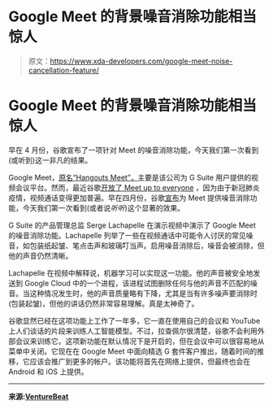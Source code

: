 # Google Meet 的背景噪音消除功能相当惊人

> 原文：<https://www.xda-developers.com/google-meet-noise-cancellation-feature/>

# Google Meet 的背景噪音消除功能相当惊人

早在 4 月份，谷歌宣布了一项针对 Meet 的噪音消除功能，今天我们第一次看到(或听到)这一非凡的结果。

Google Meet，[原名“Hangouts Meet”，](https://www.xda-developers.com/hangouts-google-meet-chat-g-suite/)主要是该公司为 G Suite 用户提供的视频会议平台。然而，最近谷歌[开放了 Meet up to everyone](https://www.xda-developers.com/google-meet-video-conferencing-free/) ，因为由于新冠肺炎疫情，视频通话变得更加普遍。早在四月份，谷歌[宣布](https://cloud.google.com/blog/products/productivity-collaboration/introducing-tiled-view-and-other-top-requested-features-in-google-meet)为 Meet 提供噪音消除功能，今天我们第一次看到(或者说*听听*)这个显著的效果。

G Suite 的产品管理总监 Serge Lachapelle 在演示视频中演示了 Google Meet 的噪音消除功能。Lachapelle 列举了一些在视频通话中可能令人讨厌的常见噪音，如包装纸起皱、笔点击声和玻璃叮当声。启用噪音消除后，噪音会被消除，但他的声音仍然清晰。

Lachapelle 在视频中解释说，机器学习可以实现这一功能。他的声音被安全地发送到 Google Cloud 中的一个进程，该进程试图删除任何与他的声音不匹配的噪音。当这种情况发生时，他的声音质量略有下降，尤其是当有许多噪声要消除时(包装起皱)，但他的讲话仍然非常容易理解。真是太神奇了。

谷歌显然已经在这项功能上工作了一年多，它一直在使用自己的会议和 YouTube 上人们谈话的片段来训练人工智能模型。不过，拉查佩尔很清楚，谷歌不会利用外部会议来训练它。这项新功能在默认情况下是开启的，但在会议中可以很容易地从菜单中关闭。它现在在 Google Meet 中面向精选 G 套件客户推出，随着时间的推移，它应该会推广到更多的帐户。该功能将首先在网络上提供，但最终也会在 Android 和 iOS 上提供。

* * *

**来源:[VentureBeat](https://venturebeat.com/2020/06/08/google-meet-noise-cancellation-ai-cloud-denoiser-g-suite/)**